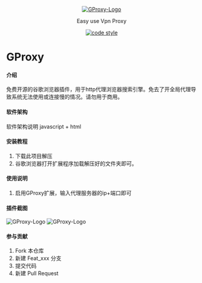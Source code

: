 <p align="center">
  <a href="http://alal.site:5005/Jason/GProxy">
   <img alt="GProxy-Logo" src="https://gitee.com/jingwei129/gproxy/blob/master/image/128.png">
  </a>
</p>

<p align="center">
  Easy use Vpn Proxy
</p>

<p align="center">
  <a href="https://www.apache.org/licenses/LICENSE-2.0">
    <img alt="code style" src="https://img.shields.io/badge/license-Apache%202-4EB1BA.svg?style=flat-square">
  </a>
</p>

# GProxy

#### 介绍
免费开源的谷歌浏览器插件，用于http代理浏览器搜索引擎。免去了开全局代理导致系统无法使用或连接慢的情况。请勿用于商用。

#### 软件架构
软件架构说明
javascript + html

#### 安装教程

1.  下载此项目解压
2.  谷歌浏览器打开扩展程序加载解压好的文件夹即可。

#### 使用说明

1. 启用GProxy扩展，输入代理服务器的ip+端口即可

#### 插件截图
<img alt="GProxy-Logo" src="https://gitee.com/jingwei129/gproxy/blob/master/image/1.png">
<img alt="GProxy-Logo" src="https://gitee.com/jingwei129/gproxy/blob/master/image/2.png">

#### 参与贡献

1.  Fork 本仓库
2.  新建 Feat_xxx 分支
3.  提交代码
4.  新建 Pull Request

